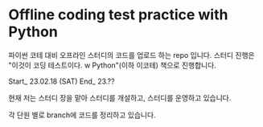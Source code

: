 # Offline coding test practice with Python
파이썬 코테 대비 오프라인 스터디의 코드를 업로드 하는 repo 입니다.
스터디 진행은 "이것이 코딩 테스트이다. w Python"(이하 이코테) 책으로 진행합니다.

Start_ 23.02.18 (SAT)
End_ 23.??

현재 저는 스터디 장을 맡아 스터디를 개설하고, 스터디를 운영하고 있습니다.

각 단원 별로 branch에 코드를 정리하고 있습니다.


